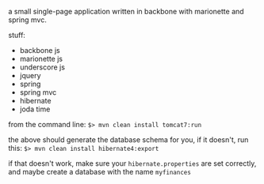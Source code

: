 a small single-page application written in backbone with marionette and spring mvc.

stuff:
- backbone js
- marionette js
- underscore js
- jquery
- spring
- spring mvc
- hibernate
- joda time

from the command line:
`$> mvn clean install tomcat7:run`

the above should generate the database schema for you, if it doesn't, run this:
`$> mvn clean install hibernate4:export`

if that doesn't work, make sure your `hibernate.properties` are set correctly, and maybe create a database with the name `myfinances`

